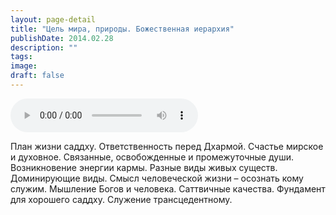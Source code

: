 ```yaml
---
layout: page-detail
title: "Цель мира, природы. Божественная иерархия"
publishDate: 2014.02.28
description: ""
tags:
image:
draft: false
---
```


<audio title="2014.02.28 - Цель мира, природы. Божественная иерархия.mp3" src="/upload/iblock/4c0/4c05419b33ceb5d68f67286ec1267052.mp3" controls=""></audio>

 План жизни саддху. Ответственность перед Дхармой. Счастье мирское и духовное. Связанные, освобожденные и промежуточные души. Возникновение энергии кармы. Разные виды живых существ. Доминирующие виды. Смысл человеческой жизни – осознать кому служим. Мышление Богов и человека. Саттвичные качества. Фундамент для хорошего саддху. Служение трансцедентному. 

  
